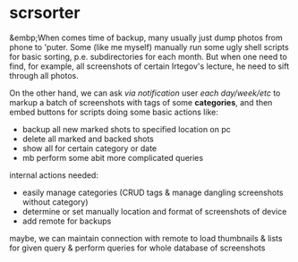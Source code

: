 # scrsorter

&embp;When comes time of backup, many usually just dump photos from phone to 'puter. Some (like me myself) manually run some ugly shell scripts for basic sorting, p.e. subdirectories for each month. But when one need to find, for example, all screenshots of certain Irtegov's lecture, he need to sift through all photos.  

On the other hand, we can ask *via notification* user *each day/week/etc* to markup a batch of screenshots with tags of some **categories**,
and then embed buttons for scripts doing some basic actions like:
* backup all new marked shots to specified location on pc
* delete all marked and backed shots 
* show all for certain category or date
* mb perform some abit more complicated queries 

internal actions needed:
* easily manage categories (CRUD tags & manage dangling screenshots without category)
* determine or set manually location and format of screenshots of device
* add remote for backups

maybe, we can maintain connection with remote to load thumbnails & lists for given query & perform queries for whole database of screenshots

